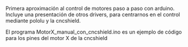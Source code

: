 Primera aproximación al control de motores paso a paso con arduino.
Incluye una presentación de otros drivers, para centrarnos en el control mediante pololu y la cncshield.

El programa MotorX_manual_con_cncshield.ino es un ejemplo de código para los pines del motor X de la cncshield
